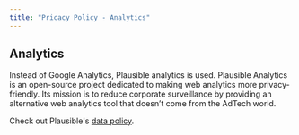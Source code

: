 ```yaml
---
title: "Pricacy Policy - Analytics"
---
```


<h2 class="text-3xl font-bold leading-none mb-4 md:text-5xl uppercase">
  <span class="inline-block bg-black p-2">
    <span class="flowing-title inline">Analytics</span>
  </span>
</h2>

<section class="max-w-3xl text-xl">
<p>Instead of Google Analytics, Plausible analytics is used. Plausible Analytics is an open-source project dedicated to making web analytics more privacy-friendly. Its mission is to reduce corporate surveillance by providing an alternative web analytics tool that doesn’t come from the AdTech world.</p>
<p>Check out Plausible's <a href="https://plausible.io/data-policy" rel="noopener" target="_blank">data policy</a>.</p>
</section>
